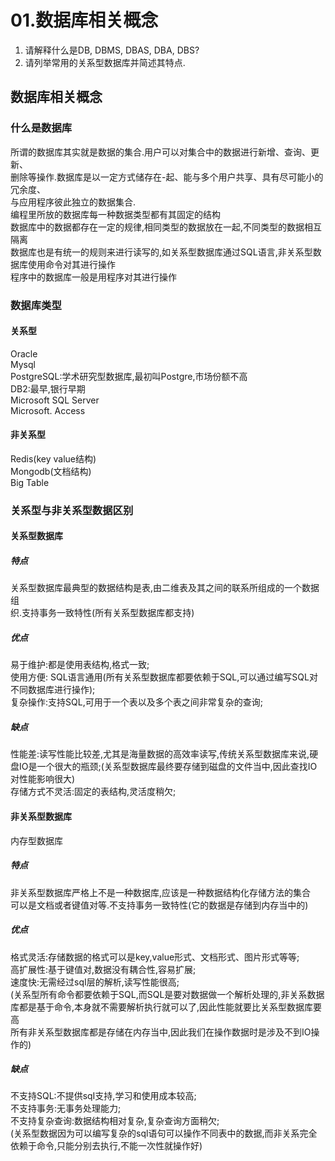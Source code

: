 # 01.数据库相关概念

1. 请解释什么是DB, DBMS, DBAS, DBA, DBS?<br />
1. 请列举常用的关系型数据库并简述其特点.


<a name="z6U9e"></a>
## 数据库相关概念
<a name="4ZMdH"></a>
### 什么是数据库
所谓的数据库其实就是数据的集合.用户可以对集合中的数据进行新增、查询、更新、<br />删除等操作.数据库是以一定方式储存在-起、能与多个用户共享、具有尽可能小的冗余度、<br />与应用程序彼此独立的数据集合.<br />编程里所放的数据库每一种数据类型都有其固定的结构<br />数据库中的数据都存在一定的规律,相同类型的数据放在一起,不同类型的数据相互隔离<br />数据库也是有统一的规则来进行读写的,如关系型数据库通过SQL语言,非关系型数据库使用命令对其进行操作<br />程序中的数据库一般是用程序对其进行操作

<a name="fBIbV"></a>
### 数据库类型
<a name="d4YmB"></a>
#### 关系型
Oracle<br />Mysql<br />PostgreSQL:学术研究型数据库,最初叫Postgre,市场份额不高<br />DB2:最早,银行早期<br />Microsoft SQL Server<br />Microsoft. Access
<a name="kxxms"></a>
#### 非关系型
Redis(key value结构)<br />Mongodb(文档结构)<br />Big Table

<a name="SZfzb"></a>
### 关系型与非关系型数据区别
<a name="MAJdK"></a>
#### 关系型数据库
<a name="Bs4pZ"></a>
##### 特点
关系型数据库最典型的数据结构是表,由二维表及其之间的联系所组成的一个数据组<br />织.支持事务一致特性(所有关系型数据库都支持)
<a name="5boDI"></a>
##### 优点
易于维护:都是使用表结构,格式一致;<br />使用方便: SQL语言通用(所有关系型数据库都要依赖于SQL,可以通过编写SQL对不同数据库进行操作);<br />复杂操作:支持SQL,可用于一个表以及多个表之间非常复杂的查询;
<a name="8mAVA"></a>
##### 缺点
性能差:读写性能比较差,尤其是海量数据的高效率读写,传统关系型数据库来说,硬<br />盘IO是一个很大的瓶颈;(关系型数据库最终要存储到磁盘的文件当中,因此查找IO对性能影响很大)<br />存储方式不灵活:固定的表结构,灵活度稍欠;
<a name="xL2d6"></a>
#### 非关系型数据库
内存型数据库
<a name="QlmX6"></a>
##### 特点
非关系型数据库严格上不是一种数据库,应该是一种数据结构化存储方法的集合<br />可以是文档或者键值对等.不支持事务一致特性(它的数据是存储到内存当中的)
<a name="qsHaG"></a>
##### 优点
格式灵活:存储数据的格式可以是key,value形式、文档形式、图片形式等等;<br />高扩展性:基于键值对,数据没有耦合性,容易扩展;<br />速度快:无需经过sqI层的解析,读写性能很高;<br />(关系型所有命令都要依赖于SQL,而SQL是要对数据做一个解析处理的,非关系数据库都是基于命令,本身就不需要解析执行就可以了,因此性能就要比关系型数据库要高<br />所有非关系型数据库都是存储在内存当中,因此我们在操作数据时是涉及不到IO操作的)
<a name="seSB9"></a>
##### 缺点
不支持SQL:不提供sqI支持,学习和使用成本较高;<br />不支持事务:无事务处理能力;<br />不支持复杂查询:数据结构相对复杂,复杂查询方面稍欠;<br />(关系型数据因为可以编写复杂的sql语句可以操作不同表中的数据,而非关系完全依赖于命令,只能分别去执行,不能一次性就操作好)

